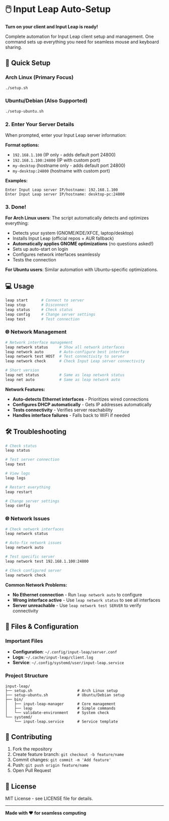 # 🖱️ Input Leap Auto-Setup

**Turn on your client and Input Leap is ready!**

Complete automation for Input Leap client setup and management. One command sets up everything you need for seamless mouse and keyboard sharing.

## 🚀 Quick Setup

### **Arch Linux (Primary Focus)**
```bash
./setup.sh
```

### **Ubuntu/Debian (Also Supported)**  
```bash
./setup-ubuntu.sh
```

### **2. Enter Your Server Details**
When prompted, enter your Input Leap server information:

**Format options:**
- `192.168.1.100` (IP only - adds default port 24800)
- `192.168.1.100:24800` (IP with custom port)
- `my-desktop` (hostname only - adds default port 24800)
- `my-desktop:24800` (hostname with custom port)

**Examples:**
```
Enter Input Leap server IP/hostname: 192.168.1.100
Enter Input Leap server IP/hostname: desktop-pc:24800
```

### **3. Done!**
**For Arch Linux users**: The script automatically detects and optimizes everything:
- Detects your system (GNOME/KDE/XFCE, laptop/desktop)
- Installs Input Leap (official repos + AUR fallback)
- **Automatically applies GNOME optimizations** (no questions asked!)
- Sets up auto-start on login
- Configures network interfaces seamlessly
- Tests the connection

**For Ubuntu users**: Similar automation with Ubuntu-specific optimizations.

## 💻 Usage

```bash
leap start      # Connect to server
leap stop       # Disconnect  
leap status     # Check status
leap config     # Change server settings
leap test       # Test connection
```

### 🌐 Network Management

```bash
# Network interface management
leap network status     # Show all network interfaces
leap network auto       # Auto-configure best interface
leap network test HOST  # Test connectivity to server
leap network check      # Check Input Leap server connectivity

# Short version
leap net status         # Same as leap network status
leap net auto           # Same as leap network auto
```

**Network Features:**
- **Auto-detects Ethernet interfaces** - Prioritizes wired connections
- **Configures DHCP automatically** - Gets IP addresses automatically  
- **Tests connectivity** - Verifies server reachability
- **Handles interface failures** - Falls back to WiFi if needed

## 🛠️ Troubleshooting

```bash
# Check status
leap status

# Test server connection  
leap test

# View logs
leap logs

# Restart everything
leap restart

# Change server settings
leap config
```

### 🌐 Network Issues

```bash
# Check network interfaces
leap network status

# Auto-fix network issues
leap network auto

# Test specific server
leap network test 192.168.1.100:24800

# Check configured server
leap network check
```

**Common Network Problems:**
- **No Ethernet connection** - Run `leap network auto` to configure
- **Wrong interface active** - Use `leap network status` to see all interfaces
- **Server unreachable** - Use `leap network test SERVER` to verify connectivity

## 📁 Files & Configuration

### Important Files
- **Configuration**: `~/.config/input-leap/server.conf`
- **Logs**: `~/.cache/input-leap/client.log`
- **Service**: `~/.config/systemd/user/input-leap.service`

### Project Structure
```
input-leap/
├── setup.sh                    # Arch Linux setup
├── setup-ubuntu.sh             # Ubuntu/Debian setup  
├── bin/
│   ├── input-leap-manager      # Core management
│   ├── leap                    # Simple commands
│   └── validate-environment    # System check
└── systemd/
    └── input-leap.service      # Service template
```

## 🚀 Contributing

1. Fork the repository
2. Create feature branch: `git checkout -b feature/name`
3. Commit changes: `git commit -m 'Add feature'`
4. Push: `git push origin feature/name`
5. Open Pull Request

## 📄 License

MIT License - see LICENSE file for details.

---

**Made with ❤️ for seamless computing**
